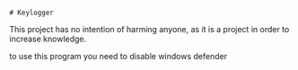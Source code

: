                                                                              # Keylogger

This project has no intention of harming anyone, as it is a project in order to increase knowledge.

to use this program you need to disable windows defender

